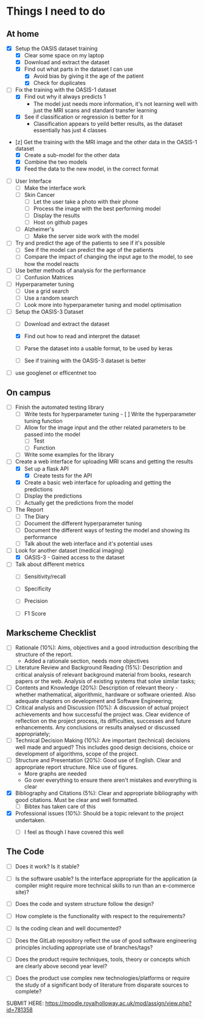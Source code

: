 # Things I need to do

## At home

- [x] Setup the OASIS dataset training
  - [x] Clear some space on my laptop 
  - [x] Download and extract the dataset
  - [x] Find out what parts in the dataset I can use
    - [x] Avoid bias by giving it the age of the patient
    - [x] Check for duplicates
- [ ] Fix the training with the OASIS-1 dataset
  - [x] Find out why it always predicts 1
    - The model just needs more information, it's not learning well with just the MRI scans and standard transfer learning
  - [x] See if classification or regression is better for it
    - Classification appears to yeild better results, as the dataset essentially has just 4 classes
- [z] Get the training with the MRI image and the other data in the OASIS-1 dataset
  - [x] Create a sub-model for the other data
  - [x] Combine the two models
  - [x] Feed the data to the new model, in the correct format
- [ ] User Interface
  - [ ] Make the interface work
  - [ ] Skin Cancer
    - [ ] Let the user take a photo with their phone
    - [ ] Process the image with the best performing model
    - [ ] Display the results
    - [ ] Host on github pages
  - [ ] Alzheimer's
    - [ ] Make the server side work with the model
- [ ] Try and predict the age of the patients to see if it's possible
  - [ ] See if the model can predict the age of the patients
  - [ ] Compare the impact of changing the input age to the model, to see how the model reacts
- [ ] Use better methods of analysis for the performance
  - [ ] Confusion Matrices
- [ ] Hyperparameter tuning
	- [ ] Use a grid search
	- [ ] Use a random search
	- [ ] Look more into hyperparameter tuning and model optimisation
- [ ] Setup the OASIS-3 Dataset
  - [ ] Download and extract the dataset
  - [x] Find out how to read and interpret the dataset
  - [ ] Parse the dataset into a usable format, to be used by keras
  - [ ] See if training with the OASIS-3 dataset is better


- [ ] use googlenet or efficentnet too

## On campus

- [ ] Finish the automated testing library
  - [ ] Write tests for hyperparameter tuning
		- [ ] Write the hyperparameter tuning function
  - [ ] Allow for the image input and the other related parameters to be passed into the model
    - [ ] Test
    - [ ] Function
  - [ ] Write some examples for the library
- [ ] Create a web interface for uploading MRI scans and getting the results
  - [x] Set up a flask API
    - [x] Create tests for the API
  - [x] Create a basic web interface for uploading and getting the predictions
  - [ ] Display the predictions
  - [ ] Actually get the predictions from the model
- [ ] The Report
  - [ ] The Diary
  - [ ] Document the different hyperparameter tuning
  - [ ] Document the different ways of testing the model and showing its performance
  - [ ] Talk about the web interface and it's potential uses
- [ ] Look for another dataset (medical imaging)
  - [x] OASIS-3 - Gained access to the dataset
- [ ] Talk about different metrics
  - [ ] Sensitivity/recall
  - [ ] Specificity
  - [ ] Precision
  - [ ] F1 Score



## Markscheme Checklist

- [ ] Rationale (10%): Aims, objectives and a good introduction describing the structure of the report.
  - Added a rationale section, needs more objectives
- [ ] Literature Review and Background Reading (15%): Description and critical analysis of relevant background material from books, research papers or the web. Analysis of existing systems that solve similar tasks;
- [ ] Contents and Knowledge (20%): Description of relevant theory - whether mathematical, algorithmic, hardware or software oriented. Also adequate chapters on development and Software Engineering;
- [ ] Critical analysis and Discussion (10%): A discussion of actual project achievements and how successful the project was. Clear evidence of reflection on the project process, its difficulties, successes and future enhancements. Any conclusions or results analysed or discussed appropriately;
- [ ] Technical Decision Making (10%): Are important (technical) decisions well made and argued? This includes good design decisions, choice or development of algorithms, scope of the project.
- [ ] Structure and Presentation (20%): Good use of English. Clear and appropriate report structure. Nice use of figures.
  - More graphs are needed
  - Go over everything to ensure there aren't mistakes and everything is clear
- [x] Bibliography and Citations (5%): Clear and appropriate bibliography with good citations. Must be clear and well formatted.
  - [ ] Bibtex has taken care of this
- [x] Professional issues (10%): Should be a topic relevant to the project undertaken.
  - [ ] I feel as though I have covered this well


## The Code

 - [ ] Does it work? Is it stable?
 - [ ] Is the software usable? Is the interface appropriate for the application (a compiler might require more technical skills to run than an e-commerce site)?
 - [ ] Does the code and system structure follow the design?
 - [ ] How complete is the functionality with respect to the requirements?
 - [ ] Is the coding clean and well documented?
 - [ ] Does the GitLab repository reflect the use of good software engineering principles including appropriate use of branches/tags?
 - [ ] Does the product require techniques, tools, theory or concepts which are clearly above second year level?
 - [ ] Does the product use complex new technologies/platforms or require the study of a significant body of literature from disparate sources to complete?



SUBMIT HERE: https://moodle.royalholloway.ac.uk/mod/assign/view.php?id=781358